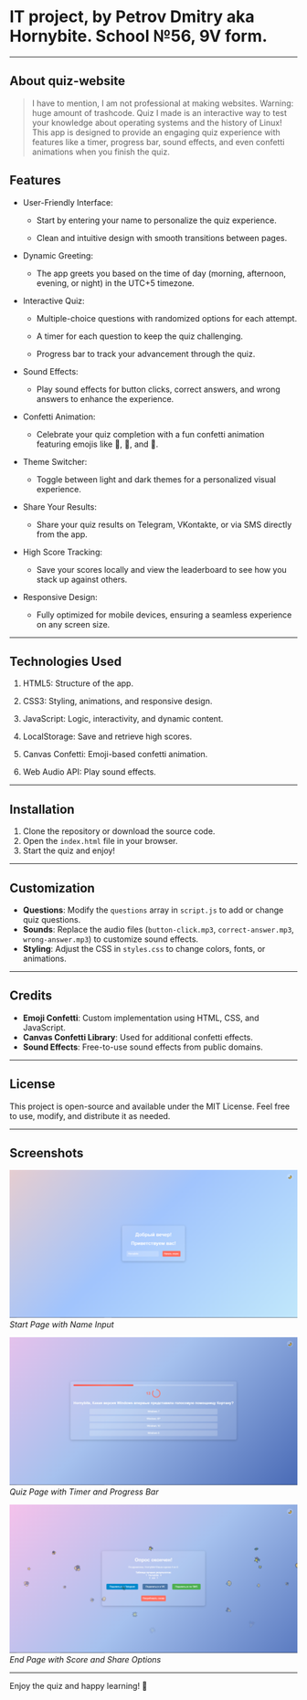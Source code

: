 # IT project, by Petrov Dmitry aka Hornybite. School №56, 9V form.
---
## About quiz-website
> I have to mention, I am not professional at making websites. Warning: huge amount of trashcode.
Quiz I made is an interactive way to test your knowledge about operating systems and the history of Linux! This app is designed to provide an engaging quiz experience with features like a timer, progress bar, sound effects, and even confetti animations when you finish the quiz.
## Features
- User-Friendly Interface:

  - Start by entering your name to personalize the quiz experience.

  - Clean and intuitive design with smooth transitions between pages.

- Dynamic Greeting:

  - The app greets you based on the time of day (morning, afternoon, evening, or night) in the UTC+5 timezone.

- Interactive Quiz:

  - Multiple-choice questions with randomized options for each attempt.

  - A timer for each question to keep the quiz challenging.

  - Progress bar to track your advancement through the quiz.

- Sound Effects:

  - Play sound effects for button clicks, correct answers, and wrong answers to enhance the experience.

- Confetti Animation:

  - Celebrate your quiz completion with a fun confetti animation featuring emojis like 🎉, 🎊, and 🌟.

- Theme Switcher:

  - Toggle between light and dark themes for a personalized visual experience.

- Share Your Results:

  - Share your quiz results on Telegram, VKontakte, or via SMS directly from the app.

- High Score Tracking:

  - Save your scores locally and view the leaderboard to see how you stack up against others.

- Responsive Design:

  - Fully optimized for mobile devices, ensuring a seamless experience on any screen size.

---

## Technologies Used
1. HTML5: Structure of the app.

2. CSS3: Styling, animations, and responsive design.

3. JavaScript: Logic, interactivity, and dynamic content.

4. LocalStorage: Save and retrieve high scores.

5. Canvas Confetti: Emoji-based confetti animation.

6. Web Audio API: Play sound effects.

---

## Installation

1. Clone the repository or download the source code.
2. Open the `index.html` file in your browser.
3. Start the quiz and enjoy!

---

## Customization

- **Questions**: Modify the `questions` array in `script.js` to add or change quiz questions.
- **Sounds**: Replace the audio files (`button-click.mp3`, `correct-answer.mp3`, `wrong-answer.mp3`) to customize sound effects.
- **Styling**: Adjust the CSS in `styles.css` to change colors, fonts, or animations.

---

## Credits

- **Emoji Confetti**: Custom implementation using HTML, CSS, and JavaScript.
- **Canvas Confetti Library**: Used for additional confetti effects.
- **Sound Effects**: Free-to-use sound effects from public domains.

---

## License

This project is open-source and available under the MIT License. Feel free to use, modify, and distribute it as needed.

---

## Screenshots

![Start Page](screenshots/start-page.png)
*Start Page with Name Input*

![Quiz Page](screenshots/quiz-page.png)
*Quiz Page with Timer and Progress Bar*

![End Page](screenshots/end-page.png)
*End Page with Score and Share Options*

---

Enjoy the quiz and happy learning! 🚀
